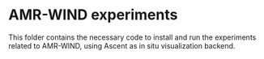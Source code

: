 # AMR-WIND experiments

This folder contains the necessary code to install and
run the experiments related to AMR-WIND, using Ascent
as in situ visualization backend.
